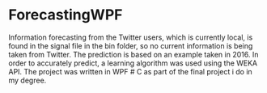 # ForecastingWPF
Information forecasting from the Twitter users, which is currently local, is found in the signal file in the bin folder, so no current information is being taken from Twitter. The prediction is based on an example taken in 2016. In order to accurately predict, a learning algorithm was used using the WEKA API. The project was written in WPF # C as part of the final project i do in my degree.

